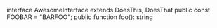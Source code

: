 interface AwesomeInterface extends DoesThis, DoesThat
    public const FOOBAR = "BARFOO";
    public function foo(): string
